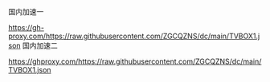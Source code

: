 国内加速一

https://gh-proxy.com/https://raw.githubusercontent.com/ZGCQZNS/dc/main/TVBOX1.json
国内加速二

https://ghproxy.com/https://raw.githubusercontent.com/ZGCQZNS/dc/main/TVBOX1.json
